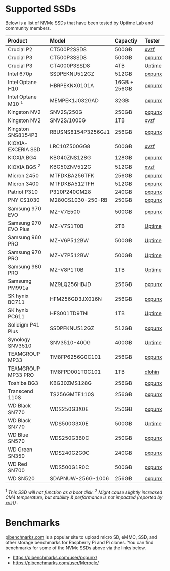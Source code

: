 
# Supported SSDs

Below is a list of NVMe SSDs that have been tested by Uptime Lab and community members.

| Product                       | Model              | Capactiy     | Tester                                      |
|:------------------------------|:-------------------|:-------------|:--------------------------------------------|
| Crucial P2                    | CT500P2SSD8        | 500GB        | [xvzf](https://github.com/xvzf)             |
| Crucial P3                    | CT500P3SSD8        | 500GB        | [pxpunx](https://github.com/pxpunx)         |
| Crucial P3                    | CT4000P3SSD8       | 4TB          | [Uptime](https://github.com/uptime-industries) |
| Intel 670p                    | SSDPEKNU512GZ      | 512GB        | [pxpunx](https://github.com/pxpunx)         |
| Intel Optane H10              | HBRPEKNX0101A      | 16GB + 256GB | [pxpunx](https://github.com/pxpunx)         |
| Intel Optane M10 <sup>1</sup> | MEMPEK1J032GAD     | 32GB         | [pxpunx](https://github.com/pxpunx)         |
| Kingston NV2                  | SNV2S/250G         | 250GB        | [pxpunx](https://github.com/pxpunx)         |
| Kingston NV2                  | SNV2S/1000G        | 1TB          | [xvzf](https://github.com/xvzf)             |
| Kingston SNS8154P3            | RBUSNS8154P3256GJ1 | 256GB        | [pxpunx](https://github.com/pxpunx)         |
| KIOXIA-EXCERIA SSD            | LRC10Z500GG8       | 500GB        | [xvzf](https://github.com/xvzf)             |
| KIOXIA BG4                    | KBG40ZNS128G       | 128GB        | [pxpunx](https://github.com/pxpunx)         |
| KIOXIA BG5 <sup>2</sup>       | KBG50ZNV512G       | 512GB        | [xvzf](https://github.com/xvzf)             |
| Micron 2450                   | MTFDKBA256TFK      | 256GB        | [pxpunx](https://github.com/pxpunx)         |
| Micron 3400                   | MTFDKBA512TFH      | 512GB        | [pxpunx](https://github.com/pxpunx)         |
| Patriot P310                  | P310P240GM28       | 240GB        | [pxpunx](https://github.com/pxpunx)         |
| PNY CS1030                    | M280CS1030-250-RB  | 250GB        | [pxpunx](https://github.com/pxpunx)         |
| Samsung 970 EVO               | MZ-V7E500          | 500GB        | [pxpunx](https://github.com/pxpunx)         |
| Samsung 970 EVO Plus          | MZ-V7S1T0B         | 2TB          | [Uptime](https://github.com/uptime-industries) |
| Samsung 960 PRO               | MZ-V6P512BW        | 500GB        | [Uptime](https://github.com/uptime-industries) |
| Samsung 970 PRO               | MZ-V7P512BW        | 500GB        | [Uptime](https://github.com/uptime-industries) |
| Samsung 980 PRO               | MZ-V8P1T0B         | 1TB          | [Uptime](https://github.com/uptime-industries) |
| Samsumg PM991a                | MZ9LQ256HBJD       | 256GB        | [pxpunx](https://github.com/pxpunx)         |
| SK hynix BC711                | HFM256GD3JX016N    | 256GB        | [pxpunx](https://github.com/pxpunx)         |
| SK hynix PC611                | HFS001TD9TNI       | 1TB          | [Uptime](https://github.com/uptime-industries) |
| Solidigm P41 Plus             | SSDPFKNU512GZ      | 512GB        | [pxpunx](https://github.com/pxpunx)         |
| Synology SNV3510              | SNV3510-400G       | 400GB        | [Uptime](https://github.com/uptime-industries) |
| TEAMGROUP MP33                | TM8FP6256G0C101    | 256GB        | [pxpunx](https://github.com/pxpunx)         |
| TEAMGROUP MP33 PRO            | TM8FPD001T0C101    | 1TB          | [dlohin](https://github.com/dlohin)         |
| Toshiba BG3                   | KBG30ZMS128G       | 256GB        | [pxpunx](https://github.com/pxpunx)         |
| Transcend 110S                | TS256GMTE110S      | 256GB        | [pxpunx](https://github.com/pxpunx)         |
| WD Black SN770                | WDS250G3X0E        | 250GB        | [pxpunx](https://github.com/pxpunx)         |
| WD Black SN770                | WDS500G3X0E        | 500GB        | [Uptime](https://github.com/uptime-industries) |
| WD Blue SN570                 | WDS250G3B0C        | 250GB        | [pxpunx](https://github.com/pxpunx)         |
| WD Green SN350                | WDS240G2G0C        | 240GB        | [pxpunx](https://github.com/pxpunx)         |
| WD Red SN700                  | WDS500G1R0C        | 500GB        | [pxpunx](https://github.com/pxpunx)         |
| WD SN520                      | SDAPNUW-256G-1006  | 256GB        | [pxpunx](https://github.com/pxpunx)         |


<sup>1</sup> _This SSD will not function as a boot disk._
<sup>2</sup> _Might cause slightly increased CM4 temperature, but stability & performance is not impacted (reported by [xvzf](https://github.com/xvzf)) ._

# Benchmarks

[pibenchnarks.com](https://pibenchmarks.com) is a popular site to upload micro SD, eMMC, SSD, and other storage benchmarks for Raspberry Pi and Pi clones. You can find benchmarks for some of the NVMe SSDs above via the links below.

* https://pibenchmarks.com/user/pxpunx/
* https://pibenchmarks.com/user/Merocle/